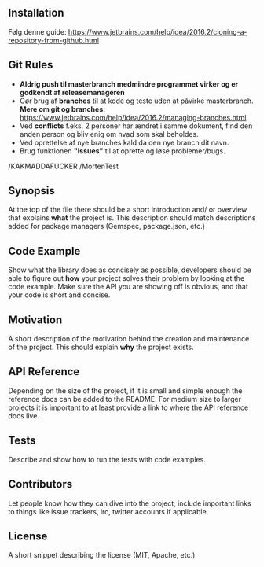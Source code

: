 

## Installation

Følg denne guide:
https://www.jetbrains.com/help/idea/2016.2/cloning-a-repository-from-github.html

## Git Rules

* **Aldrig push til masterbranch medmindre programmet virker og er godkendt af releasemanageren**
* Gør brug af **branches** til at kode og teste uden at påvirke masterbranch. **Mere om git og branches:** https://www.jetbrains.com/help/idea/2016.2/managing-branches.html
* Ved **conflicts** f.eks. 2 personer har ændret i samme dokument, find den anden person og bliv enig om hvad som skal beholdes. 
* Ved oprettelse af nye branches kald da den nye branch dit navn. 
* Brug funktionen **"Issues"** til at oprette og løse problemer/bugs. 


/KAKMADDAFUCKER
/MortenTest

## Synopsis

At the top of the file there should be a short introduction and/ or overview that explains **what** the project is. This description should match descriptions added for package managers (Gemspec, package.json, etc.)

## Code Example

Show what the library does as concisely as possible, developers should be able to figure out **how** your project solves their problem by looking at the code example. Make sure the API you are showing off is obvious, and that your code is short and concise.

## Motivation

A short description of the motivation behind the creation and maintenance of the project. This should explain **why** the project exists.

## API Reference

Depending on the size of the project, if it is small and simple enough the reference docs can be added to the README. For medium size to larger projects it is important to at least provide a link to where the API reference docs live.

## Tests

Describe and show how to run the tests with code examples.

## Contributors

Let people know how they can dive into the project, include important links to things like issue trackers, irc, twitter accounts if applicable.

## License

A short snippet describing the license (MIT, Apache, etc.)
